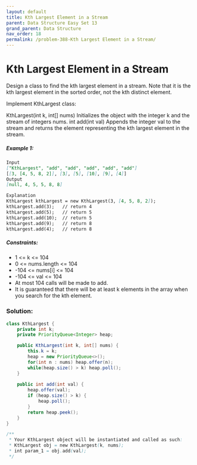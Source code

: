 ```yaml
---
layout: default
title: Kth Largest Element in a Stream
parent: Data Structure Easy Set 13
grand_parent: Data Structure
nav_order: 18
permalink: /problem-388-Kth Largest Element in a Stream/
---
```

# Kth Largest Element in a Stream
Design a class to find the kth largest element in a stream. Note that it is the kth largest element in the sorted order, not the kth distinct element.

Implement KthLargest class:

KthLargest(int k, int[] nums) Initializes the object with the integer k and the stream of integers nums.
int add(int val) Appends the integer val to the stream and returns the element representing the kth largest element in the stream.

##### Example 1:
```markdown
Input
["KthLargest", "add", "add", "add", "add", "add"]
[[3, [4, 5, 8, 2]], [3], [5], [10], [9], [4]]
Output
[null, 4, 5, 5, 8, 8]

Explanation
KthLargest kthLargest = new KthLargest(3, [4, 5, 8, 2]);
kthLargest.add(3);   // return 4
kthLargest.add(5);   // return 5
kthLargest.add(10);  // return 5
kthLargest.add(9);   // return 8
kthLargest.add(4);   // return 8
```
##### Constraints:
* 1 <= k <= 104
* 0 <= nums.length <= 104
* -104 <= nums[i] <= 104
* -104 <= val <= 104
* At most 104 calls will be made to add.
* It is guaranteed that there will be at least k elements in the array when you search for the kth element.

### Solution:
```java
class KthLargest {
    private int k;
    private PriorityQueue<Integer> heap;

    public KthLargest(int k, int[] nums) {
        this.k = k;
        heap = new PriorityQueue<>();
        for(int n : nums) heap.offer(n);
        while(heap.size() > k) heap.poll();
    }
    
    public int add(int val) {
        heap.offer(val);
        if (heap.size() > k) {
            heap.poll();
        }
        return heap.peek();
    }
}

/**
 * Your KthLargest object will be instantiated and called as such:
 * KthLargest obj = new KthLargest(k, nums);
 * int param_1 = obj.add(val);
 */
```